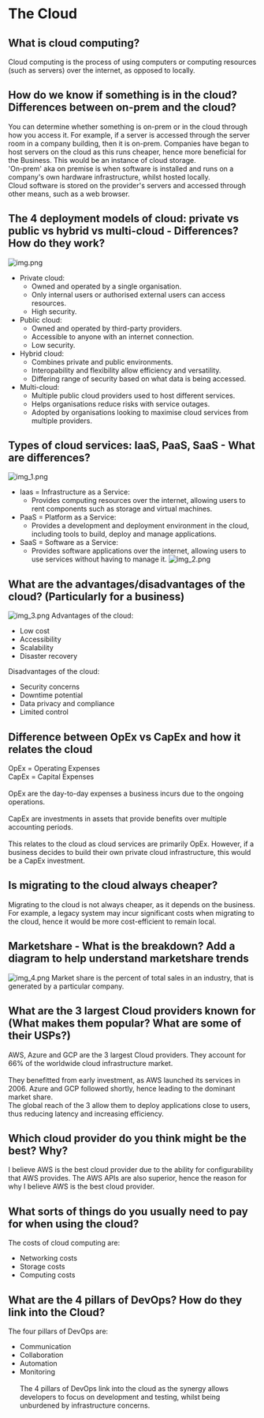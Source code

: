 # The Cloud
## What is cloud computing? 
Cloud computing is the process of using computers or computing resources (such as servers) over the internet, as opposed to locally.
## How do we know if something is in the cloud? Differences between on-prem and the cloud?
You can determine whether something is on-prem or in the cloud through how you access it. For example, if a server is accessed through the server room in a company building, then it is on-prem. Companies have began to host servers on the cloud as this runs cheaper, hence more beneficial for the Business. This would be an instance of cloud storage.
<br>
'On-prem' aka on premise is when software is installed and runs on a company's own hardware infrastructure, whilst hosted locally.
<br>
Cloud software is stored on the provider's servers and accessed through other means, such as a web browser.
## The 4 deployment models of cloud: private vs public vs hybrid vs multi-cloud - Differences? How do they work?
![img.png](img.png)

- Private cloud:
  - Owned and operated by a single organisation.
  - Only internal users or authorised external users can access resources.
  - High security.
- Public cloud:
  - Owned and operated by third-party providers.
  - Accessible to anyone with an internet connection.
  - Low security.
- Hybrid cloud:
  - Combines private and public environments.
  - Interopability and flexibility allow efficiency and versatility.
  - Differing range of security based on what data is being accessed.
- Multi-cloud:
  - Multiple public cloud providers used to host different services.
  - Helps organisations reduce risks with service outages.
  - Adopted by organisations looking to maximise cloud services from multiple providers.
## Types of cloud services: IaaS, PaaS, SaaS - What are differences?
![img_1.png](img_1.png)
- Iaas = Infrastructure as a Service:
  - Provides computing resources over the internet, allowing users to rent components such as storage and virtual machines.
- PaaS = Platform as a Service:
  - Provides a development and deployment environment in the cloud, including tools to build, deploy and manage applications.
- SaaS = Software as a Service:
  - Provides software applications over the internet, allowing users to use services without having to manage it.
![img_2.png](img_2.png)
## What are the advantages/disadvantages of the cloud? (Particularly for a business)
![img_3.png](img_3.png)
Advantages of the cloud:
- Low cost
- Accessibility
- Scalability
- Disaster recovery

Disadvantages of the cloud:
- Security concerns
- Downtime potential
- Data privacy and compliance
- Limited control

## Difference between OpEx vs CapEx and how it relates the cloud
OpEx = Operating Expenses
<br>
CapEx = Capital Expenses
<br>
<br>
OpEx are the day-to-day expenses a business incurs due to the ongoing operations.
<br>
<br>
CapEx are investments in assets that provide benefits over multiple accounting periods.
<br> <br>
This relates to the cloud as cloud services are primarily OpEx. However, if a business decides to build their own private cloud infrastructure, this would be a CapEx investment.
## Is migrating to the cloud always cheaper?
Migrating to the cloud is not always cheaper, as it depends on the business.
<br>
For example, a legacy system may incur significant costs when migrating to the cloud, hence it would be more cost-efficient to remain local. 
## Marketshare - What is the breakdown? Add a diagram to help understand marketshare trends
![img_4.png](img_4.png)
Market share is the percent of total sales in an industry, that is generated by a particular company.
## What are the 3 largest Cloud providers known for (What makes them popular? What are some of their USPs?)
AWS, Azure and GCP are the 3 largest Cloud providers. They account for 66% of the worldwide cloud infrastructure market.
<br> <br>
They benefitted from early investment, as AWS launched its services in 2006. Azure and GCP followed shortly, hence leading to the dominant market share. <br>
The global reach of the 3 allow them to deploy applications close to users, thus reducing latency and increasing efficiency.
## Which cloud provider do you think might be the best? Why?
I believe AWS is the best cloud provider due to the ability for configurability that AWS provides. The AWS APIs are also superior, hence the reason for why I believe AWS is the best cloud provider.
## What sorts of things do you usually need to pay for when using the cloud?
The costs of cloud computing are:
- Networking costs
- Storage costs
- Computing costs
## What are the 4 pillars of DevOps? How do they link into the Cloud?
The four pillars of DevOps are:
- Communication
- Collaboration
- Automation
- Monitoring
<br> <br>
The 4 pillars of DevOps link into the cloud as the synergy allows developers to focus on development and testing, whilst being unburdened by infrastructure concerns. 